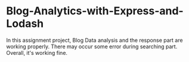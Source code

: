 # Blog-Analytics-with-Express-and-Lodash
In this assignment project, Blog Data analysis and the response part are working properly. There may occur some error during searching part. Overall, it's working fine.
